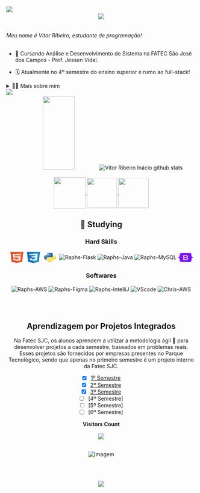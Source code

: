 <!--divisor-->
<img src="https://user-images.githubusercontent.com/73097560/115834477-dbab4500-a447-11eb-908a-139a6edaec5c.gif">

<!--título-->
<div align="center">
    <img src="https://readme-typing-svg.herokuapp.com/?font=Righteous&size=35&center=true&vCenter=true&color=8C67DB&width=500&height=70&duration=4000&lines=<Hello+World!+👋/>;"/>  
</div>
  
<br>

*Meu nome é Vitor Ribeiro, estudante de programação!* <br><br>
  
  - 🌱 Cursando Análise e Desenvolvimento de Sistema na FATEC São José dos Campos - Prof. Jessen Vidal.<br>

  - 🗓️ Atualmente no 4º semestre do ensino superior e rumo ao full-stack!

<details>
  <summary>👨‍💻 Mais sobre mim </summary>
  
  - 💭 Tenho 19 anos, atualmente morando na cidade de São José dos Campos. Estou me desenvolvendo em inglês e em minhas habilidades em programação.<br>
  
  - ⚡ Fã de música (ouço o tempo inteiro) e estudo sempre que possível, afim de expandir meus conhecimentos!
</details>

<img src="https://user-images.githubusercontent.com/73097560/115834477-dbab4500-a447-11eb-908a-139a6edaec5c.gif">

<br>

<div align="center"> 

<img width="41%" height="195px" src="https://github-readme-stats.vercel.app/api/top-langs/?username=ribeirovitor04&layout=compact&hide_border=true&title_color=FFFFFF&text_color=FFFFFF&bg_color=0d1117" />
<img width="49%" height="195px" src="https://github-readme-stats.vercel.app/api?username=ribeirovitor04&show_icons=true&count_private=true&hide_border=true&title_color=FFFFFF&icon_color=BA55D3&text_color=FFFFFF&bg_color=0d1117" alt="Vitor Ribeiro Inácio github stats" /> 

</div>

<br>

<div align="center"> 
<a href="https://instagram.com/ribeiro.vitor04" target="_blank">
<img align="center" height="84" width="84" src="https://github.com/carolbarbosa101/carolbarbosa101/assets/44561610/88a3dd4d-f85e-4141-af09-a2667d81df5b">
</a>

<a href="mailto:vitorribeiro.inacio0904@gmail.com">
<img align="center"  height="80" width="80" src="https://github.com/carolbarbosa101/carolbarbosa101/assets/44561610/2856fdde-3200-4398-8290-a0e45d3a35a0">
</a>

<a  href="https://www.linkedin.com/in/vitor-ribeiro-0592212b2/" target=_blank>
<img align="center"  height="80" width="80" src="https://github.com/carolbarbosa101/carolbarbosa101/assets/44561610/bc26a6f8-f0d3-4f15-82e1-55680c48f269">
</a>

</div>

<div align="center" >

## 🥇 Studying

  <div style="flex-basis: 48%;">
    <h3>Hard Skills</h3>
    <img align="center" alt="HTML" height="30" width="40" src="https://raw.githubusercontent.com/devicons/devicon/master/icons/html5/html5-original.svg">
    <img align="center" alt="CSS" height="30" width="40" src="https://raw.githubusercontent.com/devicons/devicon/master/icons/css3/css3-original.svg">
    <img align="center" alt="Python" height="30" width="40" src="https://raw.githubusercontent.com/devicons/devicon/master/icons/python/python-original.svg">
    <img align="center" alt="Raphs-Flask" height="30" width="40"  src="https://cdn.jsdelivr.net/gh/devicons/devicon@latest/icons/flask/flask-original.svg" >
    <img align="center" alt="Raphs-Java" height="30" width="40" src="https://cdn.jsdelivr.net/gh/devicons/devicon/icons/java/java-original.svg">  
    <img align="center" alt="Raphs-MySQL" height="30" width="40" src="https://cdn.jsdelivr.net/gh/devicons/devicon@latest/icons/mysql/mysql-original.svg">
    <img align="center" alt="Raphs-Bootstrap" height="30" width="40" src="https://raw.githubusercontent.com/devicons/devicon/master/icons/bootstrap/bootstrap-original.svg"> 
  </div>
  
  
  <div style="flex-basis: 48%;">
    <h3>Softwares</h3>
    <img align="center" alt="Raphs-AWS" height="30" width="40" src="https://cdn.jsdelivr.net/gh/devicons/devicon@latest/icons/amazonwebservices/amazonwebservices-plain-wordmark.svg">
    <img align="center" alt="Raphs-Figma" height="30" width="40" src="https://cdn.jsdelivr.net/gh/devicons/devicon/icons/figma/figma-original.svg">  
    <img align="center" alt="Raphs-IntelliJ" height="30" width="40" src="https://cdn.jsdelivr.net/gh/devicons/devicon@latest/icons/intellij/intellij-original.svg">
    <img align="center" alt="VScode" height="30" width="40" src="https://cdn.jsdelivr.net/gh/devicons/devicon/icons/vscode/vscode-original.svg">
    <img align="center" alt="Chris-AWS" height="30" width="40" src="https://cdn.jsdelivr.net/gh/devicons/devicon/icons/git/git-original.svg">
  </div>

<br><br>

## Aprendizagem por Projetos Integrados
Na Fatec SJC, os alunos aprendem a utilizar a metodologia ágil :runner: para desenvolver projetos a cada semestre, baseados em problemas reais. Esses projetos são fornecidos por empresas presentes no Parque Tecnológico, sendo que apenas no primeiro semestre é um projeto interno da Fatec SJC.

-  [x] [1º Semestre](https://github.com/equipeAdalove/API-SEMESTRE1)
-  [x] [2º Semestre](https://github.com/ribeirovitor04/API-SEMESTRE2)
-  [x] [3º Semestre](https://github.com/equipeAdalove/API-SEMESTRE3)
-  [ ] [4º Semestre]
-  [ ] [5º Semestre]
-  [ ] [6º Semestre]

<p align="centre"><b>Visitors Count</b></p> 

<p align="center"><img align="center" src="https://visit-counter.vercel.app/counter.png?page=https%3A%2F%2Fgithub.com%2Fribeirovitor04&s=50&c=BA55D3&bg=00000000&no=7&ff=digi&tb=Visits%3A++&ta=" /></p> 
<br>
<div align='center'>
  
  <img src="https://steamuserimages-a.akamaihd.net/ugc/1661224712069230981/BFD6A13BBBF6F1A2A7FA6A6DA961E0700E98660A/?imw=1024&imh=576&ima=fit&impolicy=Letterbox&imcolor=%23000000&letterbox=true" alt="Imagem">
</div>

<br><br>

<img src="https://user-images.githubusercontent.com/73097560/115834477-dbab4500-a447-11eb-908a-139a6edaec5c.gif">
